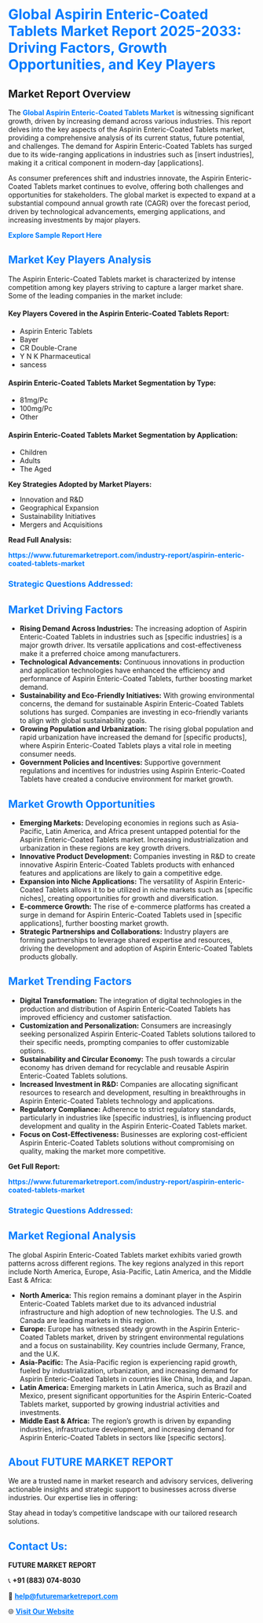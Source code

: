 <h1 style="color: #007BFF;">Global Aspirin Enteric-Coated Tablets Market Report 2025-2033: Driving Factors, Growth Opportunities, and Key Players</h1>

<section id="overview">
<h2>Market Report Overview</h2>
<p>The <a href="https://www.futuremarketreport.com/industry-report/aspirin-enteric-coated-tablets-market" style="color: #007BFF; text-decoration: none;"><strong>Global Aspirin Enteric-Coated Tablets Market</strong></a> is witnessing significant growth, driven by increasing demand across various industries. This report delves into the key aspects of the Aspirin Enteric-Coated Tablets market, providing a comprehensive analysis of its current status, future potential, and challenges. The demand for Aspirin Enteric-Coated Tablets has surged due to its wide-ranging applications in industries such as [insert industries], making it a critical component in modern-day [applications].</p>
<p>As consumer preferences shift and industries innovate, the Aspirin Enteric-Coated Tablets market continues to evolve, offering both challenges and opportunities for stakeholders. The global market is expected to expand at a substantial compound annual growth rate (CAGR) over the forecast period, driven by technological advancements, emerging applications, and increasing investments by major players.</p>
</section>

<section id="overview">
<p><a href="https://www.futuremarketreport.com/request-sample/reportId=98321" style="color: #007BFF; text-decoration: none;"><strong>Explore Sample Report Here</strong></a></p>
</section>

<section id="key-players">
<h2 style="color: #007BFF;">Market Key Players Analysis</h2>
<p>The Aspirin Enteric-Coated Tablets market is characterized by intense competition among key players striving to capture a larger market share. Some of the leading companies in the market include:</p>
<h4>Key Players Covered in the Aspirin Enteric-Coated Tablets Report:</h4>
<ul><li>Aspirin Enteric Tablets</li><li>Bayer</li><li>CR Double-Crane</li><li>Y N K Pharmaceutical</li><li>sancess</li></ul>
<h4>Aspirin Enteric-Coated Tablets Market Segmentation by Type:</h4>
<ul><li>81mg/Pc</li><li>100mg/Pc</li><li>Other</li></ul>

<h4>Aspirin Enteric-Coated Tablets Market Segmentation by Application:</h4>
<ul><li>Children</li><li>Adults</li><li>The Aged</li></ul>
<p><strong>Key Strategies Adopted by Market Players:</strong></p>
<ul>
<li>Innovation and R&D</li>
<li>Geographical Expansion</li>
<li>Sustainability Initiatives</li>
<li>Mergers and Acquisitions</li>
</ul>
</section>

<section>
<p><strong>Read Full Analysis: </strong></p><a href="https://www.futuremarketreport.com/industry-report/aspirin-enteric-coated-tablets-market" style="color: #007BFF; text-decoration: none;"><strong>https://www.futuremarketreport.com/industry-report/aspirin-enteric-coated-tablets-market</strong></a>
<h3 style="color: #007BFF;">Strategic Questions Addressed:</h3>
</section>

<section id="driving-factors">
<h2 style="color: #007BFF;">Market Driving Factors</h2>
<ul>
<li><strong>Rising Demand Across Industries:</strong> The increasing adoption of Aspirin Enteric-Coated Tablets in industries such as [specific industries] is a major growth driver. Its versatile applications and cost-effectiveness make it a preferred choice among manufacturers.</li>
<li><strong>Technological Advancements:</strong> Continuous innovations in production and application technologies have enhanced the efficiency and performance of Aspirin Enteric-Coated Tablets, further boosting market demand.</li>
<li><strong>Sustainability and Eco-Friendly Initiatives:</strong> With growing environmental concerns, the demand for sustainable Aspirin Enteric-Coated Tablets solutions has surged. Companies are investing in eco-friendly variants to align with global sustainability goals.</li>
<li><strong>Growing Population and Urbanization:</strong> The rising global population and rapid urbanization have increased the demand for [specific products], where Aspirin Enteric-Coated Tablets plays a vital role in meeting consumer needs.</li>
<li><strong>Government Policies and Incentives:</strong> Supportive government regulations and incentives for industries using Aspirin Enteric-Coated Tablets have created a conducive environment for market growth.</li>
</ul>
</section>

<section id="growth-opportunities">
<h2 style="color: #007BFF;">Market Growth Opportunities</h2>
<ul>
<li><strong>Emerging Markets:</strong> Developing economies in regions such as Asia-Pacific, Latin America, and Africa present untapped potential for the Aspirin Enteric-Coated Tablets market. Increasing industrialization and urbanization in these regions are key growth drivers.</li>
<li><strong>Innovative Product Development:</strong> Companies investing in R&D to create innovative Aspirin Enteric-Coated Tablets products with enhanced features and applications are likely to gain a competitive edge.</li>
<li><strong>Expansion into Niche Applications:</strong> The versatility of Aspirin Enteric-Coated Tablets allows it to be utilized in niche markets such as [specific niches], creating opportunities for growth and diversification.</li>
<li><strong>E-commerce Growth:</strong> The rise of e-commerce platforms has created a surge in demand for Aspirin Enteric-Coated Tablets used in [specific applications], further boosting market growth.</li>
<li><strong>Strategic Partnerships and Collaborations:</strong> Industry players are forming partnerships to leverage shared expertise and resources, driving the development and adoption of Aspirin Enteric-Coated Tablets products globally.</li>
</ul>
</section>

<section id="trending-factors">
<h2 style="color: #007BFF;">Market Trending Factors</h2>
<ul>
<li><strong>Digital Transformation:</strong> The integration of digital technologies in the production and distribution of Aspirin Enteric-Coated Tablets has improved efficiency and customer satisfaction.</li>
<li><strong>Customization and Personalization:</strong> Consumers are increasingly seeking personalized Aspirin Enteric-Coated Tablets solutions tailored to their specific needs, prompting companies to offer customizable options.</li>
<li><strong>Sustainability and Circular Economy:</strong> The push towards a circular economy has driven demand for recyclable and reusable Aspirin Enteric-Coated Tablets solutions.</li>
<li><strong>Increased Investment in R&D:</strong> Companies are allocating significant resources to research and development, resulting in breakthroughs in Aspirin Enteric-Coated Tablets technology and applications.</li>
<li><strong>Regulatory Compliance:</strong> Adherence to strict regulatory standards, particularly in industries like [specific industries], is influencing product development and quality in the Aspirin Enteric-Coated Tablets market.</li>
<li><strong>Focus on Cost-Effectiveness:</strong> Businesses are exploring cost-efficient Aspirin Enteric-Coated Tablets solutions without compromising on quality, making the market more competitive.</li>
</ul>
</section>

<section>
<p><strong>Get Full Report: </strong></p><a href="https://www.futuremarketreport.com/industry-report/aspirin-enteric-coated-tablets-market" style="color: #007BFF; text-decoration: none;"><strong>https://www.futuremarketreport.com/industry-report/aspirin-enteric-coated-tablets-market</strong></a>
<h3 style="color: #007BFF;">Strategic Questions Addressed:</h3>
</section>


<section id="regional-analysis">
<h2 style="color: #007BFF;">Market Regional Analysis</h2>
<p>The global Aspirin Enteric-Coated Tablets market exhibits varied growth patterns across different regions. The key regions analyzed in this report include North America, Europe, Asia-Pacific, Latin America, and the Middle East & Africa:</p>
<ul>
<li><strong>North America:</strong> This region remains a dominant player in the Aspirin Enteric-Coated Tablets market due to its advanced industrial infrastructure and high adoption of new technologies. The U.S. and Canada are leading markets in this region.</li>
<li><strong>Europe:</strong> Europe has witnessed steady growth in the Aspirin Enteric-Coated Tablets market, driven by stringent environmental regulations and a focus on sustainability. Key countries include Germany, France, and the U.K.</li>
<li><strong>Asia-Pacific:</strong> The Asia-Pacific region is experiencing rapid growth, fueled by industrialization, urbanization, and increasing demand for Aspirin Enteric-Coated Tablets in countries like China, India, and Japan.</li>
<li><strong>Latin America:</strong> Emerging markets in Latin America, such as Brazil and Mexico, present significant opportunities for the Aspirin Enteric-Coated Tablets market, supported by growing industrial activities and investments.</li>
<li><strong>Middle East & Africa:</strong> The region’s growth is driven by expanding industries, infrastructure development, and increasing demand for Aspirin Enteric-Coated Tablets in sectors like [specific sectors].</li>
</ul>
</section>

<footer>
<h2 style="color: #007BFF;">About FUTURE MARKET REPORT</h2>
<p>We are a trusted name in market research and advisory services, delivering actionable insights and strategic support to businesses across diverse industries. Our expertise lies in offering:</p>

<p>Stay ahead in today’s competitive landscape with our tailored research solutions.</p>

<h2 style="color: #007BFF;">Contact Us:</h2>
<p><strong>FUTURE MARKET REPORT</strong></p>
<p>📞 <strong>+91 (883) 074-8030</strong></p>
<p>📧 <strong><a href="mailto:help@futuremarketreport.com" style="color: #007BFF;">help@futuremarketreport.com</a></strong></p>
<p>🌐 <strong><a href="https://www.futuremarketreport.com/" style="color: #007BFF;">Visit Our Website</a></strong></p>
</footer>